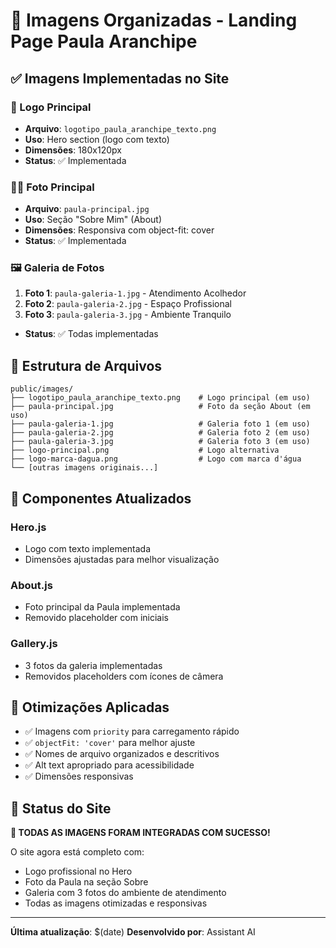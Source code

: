 # 📸 Imagens Organizadas - Landing Page Paula Aranchipe

## ✅ Imagens Implementadas no Site

### 🎯 Logo Principal
- **Arquivo**: `logotipo_paula_aranchipe_texto.png`
- **Uso**: Hero section (logo com texto)
- **Dimensões**: 180x120px
- **Status**: ✅ Implementada

### 👩‍⚕️ Foto Principal
- **Arquivo**: `paula-principal.jpg`
- **Uso**: Seção "Sobre Mim" (About)
- **Dimensões**: Responsiva com object-fit: cover
- **Status**: ✅ Implementada

### 🖼️ Galeria de Fotos
1. **Foto 1**: `paula-galeria-1.jpg` - Atendimento Acolhedor
2. **Foto 2**: `paula-galeria-2.jpg` - Espaço Profissional  
3. **Foto 3**: `paula-galeria-3.jpg` - Ambiente Tranquilo
- **Status**: ✅ Todas implementadas

## 📁 Estrutura de Arquivos

```
public/images/
├── logotipo_paula_aranchipe_texto.png    # Logo principal (em uso)
├── paula-principal.jpg                   # Foto da seção About (em uso)
├── paula-galeria-1.jpg                   # Galeria foto 1 (em uso)
├── paula-galeria-2.jpg                   # Galeria foto 2 (em uso)
├── paula-galeria-3.jpg                   # Galeria foto 3 (em uso)
├── logo-principal.png                    # Logo alternativa
├── logo-marca-dagua.png                  # Logo com marca d'água
└── [outras imagens originais...]
```

## 🔧 Componentes Atualizados

### Hero.js
- Logo com texto implementada
- Dimensões ajustadas para melhor visualização

### About.js
- Foto principal da Paula implementada
- Removido placeholder com iniciais

### Gallery.js
- 3 fotos da galeria implementadas
- Removidos placeholders com ícones de câmera

## 🎨 Otimizações Aplicadas

- ✅ Imagens com `priority` para carregamento rápido
- ✅ `objectFit: 'cover'` para melhor ajuste
- ✅ Nomes de arquivo organizados e descritivos
- ✅ Alt text apropriado para acessibilidade
- ✅ Dimensões responsivas

## 📱 Status do Site

**🎉 TODAS AS IMAGENS FORAM INTEGRADAS COM SUCESSO!**

O site agora está completo com:
- Logo profissional no Hero
- Foto da Paula na seção Sobre
- Galeria com 3 fotos do ambiente de atendimento
- Todas as imagens otimizadas e responsivas

---

**Última atualização**: $(date)
**Desenvolvido por**: Assistant AI
